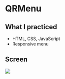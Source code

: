 # QRMenu

## What I practiced

- HTML, CSS, JavaScript
- Responsive menu

## Screen

![](screen.gif)